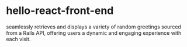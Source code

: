 # hello-react-front-end
seamlessly retrieves and displays a variety of random greetings sourced from a Rails API, offering users a dynamic and engaging experience with each visit.
